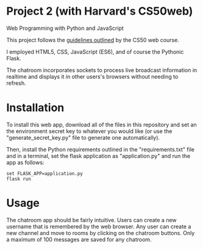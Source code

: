 # Project 2 (with Harvard's CS50web)

Web Programming with Python and JavaScript

This project follows the <a href="https://docs.cs50.net/web/2019/x/projects/2/project2.html">guidelines outlined</a> by the CS50 web course.

I employed HTML5, CSS, JavaScript (ES6), and of course the Pythonic Flask.

The chatroom incorporates sockets to process live broadcast information in realtime
and displays it in other users's browsers without needing to refresh.


<h1>Installation</h1>
To install this web app, download all of the files in this repository and set an the environment secret key to whatever you would like (or use the "generate_secret_key.py" file to generate one automatically).

Then, install the Python requirements outlined in the "requirements.txt" file and in a terminal, set the flask application as "application.py" and run the app as follows:
<pre>
<code>set FLASK_APP=application.py
flask run</code>
</pre>

<h1>Usage</h1>
The chatroom app should be fairly intuitive. Users can create a new username
that is remembered by the web browser. Any user can create a new channel and move to rooms
by clicking on the chatroom buttons. Only a maximum of 100 messages are saved for any chatroom.